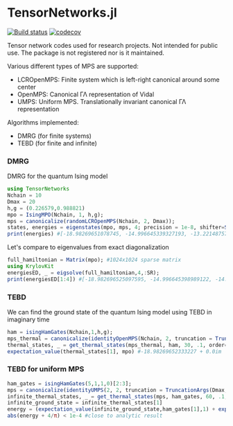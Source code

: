 TensorNetworks.jl
================

[![Build status](https://ci.appveyor.com/api/projects/status/1otkx24l3m4bt8m2?svg=true)](https://ci.appveyor.com/project/cvsvensson/tensornetworks)
[![codecov](https://codecov.io/gh/cvsvensson/TensorNetworks/branch/master/graph/badge.svg?token=23H31YT7G9)](https://codecov.io/gh/cvsvensson/TensorNetworks)

Tensor network codes used for research projects. Not intended for public use. The package is not registered nor is it maintained.

Various different types of MPS are supported:
* LCROpenMPS: Finite system which is left-right canonical around some center
* OpenMPS: Canonical ΓΛ representation of Vidal
* UMPS: Uniform MPS. Translationally invariant canonical ΓΛ representation

Algorithms implemented:
* DMRG (for finite systems)
* TEBD (for finite and infinite)

### DMRG
DMRG for the quantum Ising model
```julia
using TensorNetworks
Nchain = 10
Dmax = 20
h,g = (0.226579,0.988821)
mpo = IsingMPO(Nchain, 1, h,g);
mps = canonicalize(randomLCROpenMPS(Nchain, 2, Dmax));
states, energies = eigenstates(mpo, mps, 4; precision = 1e-8, shifter=SubspaceExpand(1.0), maxsweeps = 20);
print(energies) #[-18.98269651078745, -14.996645339327193, -13.221487575678754, -14.99664538769822]
```

Let's compare to eigenvalues from exact diagonalization
```julia
full_hamiltonian = Matrix(mpo); #1024x1024 sparse matrix
using KrylovKit
energiesED, _ = eigsolve(full_hamiltonian,4,:SR);
print(energiesED[1:4]) #[-18.982696525097595, -14.996645398989122, -14.996645398989092, -13.22148761062321]
```

### TEBD
We can find the ground state of the quantum Ising model using TEBD in imaginary time
```julia
ham = isingHamGates(Nchain,1,h,g);
mps_thermal = canonicalize(identityOpenMPS(Nchain, 2, truncation = TruncationArgs(Dmax, 1e-12, true)));
thermal_states, _ = get_thermal_states(mps_thermal, ham, 30, .1, order=2);
expectation_value(thermal_states[1], mpo) #-18.98269652333227 + 0.0im
```

### TEBD for uniform MPS
```julia
ham_gates = isingHamGates(5,1,1,0)[2:3];
mps = canonicalize(identityUMPS(2, 2, truncation = TruncationArgs(Dmax, 1e-12, true)));
infinite_thermal_states, _ = get_thermal_states(mps, ham_gates, 60, .1, order=2);
infinite_ground_state = infinite_thermal_states[1]
energy = (expectation_value(infinite_ground_state,ham_gates[1],1) + expectation_value(infinite_ground_state,ham_gates[2],2))/2;
abs(energy + 4/π) < 1e-4 #close to analytic result
```
